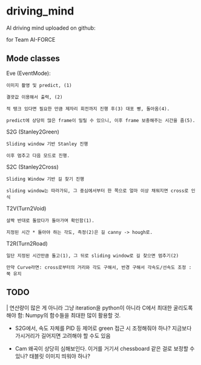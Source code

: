 # driving_mind

AI driving mind uploaded on github:

for Team AI-FORCE

## Mode classes

Eve (EventMode):

    이미지 촬영 및 predict, (1)
    
    결괏값 이용해서 출력, (2)
    
    적 탱크 있다면 필요한 만큼 제자리 회전까지 진행 후(3) 대포 빵, 돌아옴(4).

    predict에 상당히 많은 frame이 밀릴 수 있으니, 이후 frame 보충해주는 시간을 줌(5). 

S2G (Stanley2Green)

    Sliding window 기반 Stanley 진행
    
    이후 멈추고 다음 모드로 진행.

S2C (Stanley2Cross)

    Sliding Window 기반 길 찾기 진행

    sliding window는 따라가되, 그 중심에서부터 한 쪽으로 얼마 이상 채워지면 cross로 인식

T2V(Turn2Void)

    살짝 반대로 돌았다가 돌아가며 확인함(1). 

    지정된 시간 * 돌아야 하는 각도, 측정(2)은 길 canny -> hough로.

T2R(Turn2Road)

    일단 지정된 시간만큼 돌고(1), 그 뒤로 sliding window로 길 찾으면 멈추기(2)

    만약 Curve라면: cross로부터의 거리와 각도 구해서, 반경 구해서 각속도/선속도 조정 : 쭉 유지



## TODO

| 연산량이 많은 게 아니라 그냥 iteration을 python이 아니라 C에서 최대한 굴리도록 해야 함: Numpy의 함수들을 최대한 많이 활용할 것.

- S2G에서, 속도 자체를 PID 등 제어로 green 접근 시 조정해줘야 하나? 지금보다 가시거리가 길어지면 고려해야 할 수도 있음

- Cam 왜곡이 상당히 심해보인다. 이거를 거기서 chessboard 같은 걸로 보정할 수 있나? 태블릿 이미지 띄워야 하나?


